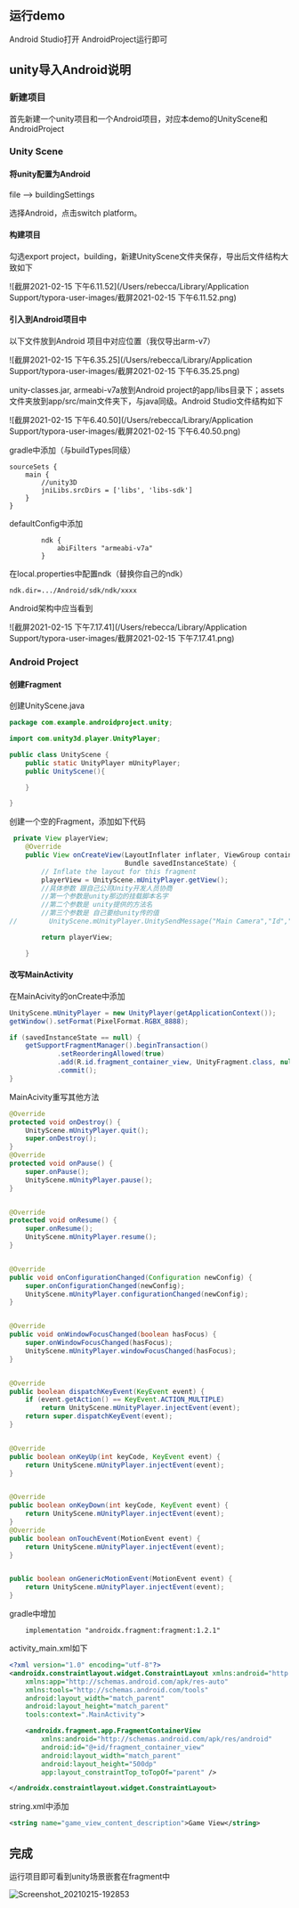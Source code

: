 ## 运行demo

Android Studio打开 AndroidProject运行即可



## unity导入Android说明

### 新建项目

首先新建一个unity项目和一个Android项目，对应本demo的UnityScene和AndroidProject

### Unity Scene

#### 将unity配置为Android

file --> buildingSettings

选择Android，点击switch platform。

#### 构建项目

勾选export project，building，新建UnityScene文件夹保存，导出后文件结构大致如下



![截屏2021-02-15 下午6.11.52](/Users/rebecca/Library/Application Support/typora-user-images/截屏2021-02-15 下午6.11.52.png)

#### 引入到Android项目中

以下文件放到Android 项目中对应位置（我仅导出arm-v7）

![截屏2021-02-15 下午6.35.25](/Users/rebecca/Library/Application Support/typora-user-images/截屏2021-02-15 下午6.35.25.png)

unity-classes.jar, armeabi-v7a放到Android project的app/libs目录下；assets文件夹放到app/src/main文件夹下，与java同级。Android Studio文件结构如下

![截屏2021-02-15 下午6.40.50](/Users/rebecca/Library/Application Support/typora-user-images/截屏2021-02-15 下午6.40.50.png)

gradle中添加（与buildTypes同级）

```
sourceSets {
    main {
        //unity3D
        jniLibs.srcDirs = ['libs', 'libs-sdk']
    }
}
```

defaultConfig中添加

```
        ndk {
            abiFilters "armeabi-v7a"
        }
```

在local.properties中配置ndk（替换你自己的ndk）

```
ndk.dir=.../Android/sdk/ndk/xxxx
```

Android架构中应当看到

![截屏2021-02-15 下午7.17.41](/Users/rebecca/Library/Application Support/typora-user-images/截屏2021-02-15 下午7.17.41.png)

### Android Project

#### 创建Fragment

创建UnityScene.java

```java
package com.example.androidproject.unity;

import com.unity3d.player.UnityPlayer;

public class UnityScene {
    public static UnityPlayer mUnityPlayer;
    public UnityScene(){

    }

}

```



创建一个空的Fragment，添加如下代码

```java
 private View playerView;
    @Override
    public View onCreateView(LayoutInflater inflater, ViewGroup container,
                             Bundle savedInstanceState) {
        // Inflate the layout for this fragment
        playerView = UnityScene.mUnityPlayer.getView();
        //具体参数 跟自己公司Unity开发人员协商
        //第一个参数是unity那边的挂载脚本名字
        //第二个参数是 unity提供的方法名
        //第三个参数是 自己要给unity传的值
//        UnityScene.mUnityPlayer.UnitySendMessage("Main Camera","Id","1");

        return playerView;

    }
```





#### 改写MainActivity

在MainAcivity的onCreate中添加

```java
UnityScene.mUnityPlayer = new UnityPlayer(getApplicationContext());
getWindow().setFormat(PixelFormat.RGBX_8888);

if (savedInstanceState == null) {
    getSupportFragmentManager().beginTransaction()
            .setReorderingAllowed(true)
            .add(R.id.fragment_container_view, UnityFragment.class, null)
            .commit();
}
```

MainAcivity重写其他方法

```java
@Override
protected void onDestroy() {
    UnityScene.mUnityPlayer.quit();
    super.onDestroy();
}
@Override
protected void onPause() {
    super.onPause();
    UnityScene.mUnityPlayer.pause();
}


@Override
protected void onResume() {
    super.onResume();
    UnityScene.mUnityPlayer.resume();
}


@Override
public void onConfigurationChanged(Configuration newConfig) {
    super.onConfigurationChanged(newConfig);
    UnityScene.mUnityPlayer.configurationChanged(newConfig);
}


@Override
public void onWindowFocusChanged(boolean hasFocus) {
    super.onWindowFocusChanged(hasFocus);
    UnityScene.mUnityPlayer.windowFocusChanged(hasFocus);
}


@Override
public boolean dispatchKeyEvent(KeyEvent event) {
    if (event.getAction() == KeyEvent.ACTION_MULTIPLE)
        return UnityScene.mUnityPlayer.injectEvent(event);
    return super.dispatchKeyEvent(event);
}


@Override
public boolean onKeyUp(int keyCode, KeyEvent event) {
    return UnityScene.mUnityPlayer.injectEvent(event);
}


@Override
public boolean onKeyDown(int keyCode, KeyEvent event) {
    return UnityScene.mUnityPlayer.injectEvent(event);
}
@Override
public boolean onTouchEvent(MotionEvent event) {
    return UnityScene.mUnityPlayer.injectEvent(event);
}


public boolean onGenericMotionEvent(MotionEvent event) {
    return UnityScene.mUnityPlayer.injectEvent(event);
}
```



gradle中增加

```
    implementation "androidx.fragment:fragment:1.2.1"
```



activity_main.xml如下

```xml
<?xml version="1.0" encoding="utf-8"?>
<androidx.constraintlayout.widget.ConstraintLayout xmlns:android="http://schemas.android.com/apk/res/android"
    xmlns:app="http://schemas.android.com/apk/res-auto"
    xmlns:tools="http://schemas.android.com/tools"
    android:layout_width="match_parent"
    android:layout_height="match_parent"
    tools:context=".MainActivity">

    <androidx.fragment.app.FragmentContainerView
        xmlns:android="http://schemas.android.com/apk/res/android"
        android:id="@+id/fragment_container_view"
        android:layout_width="match_parent"
        android:layout_height="500dp"
        app:layout_constraintTop_toTopOf="parent" />

</androidx.constraintlayout.widget.ConstraintLayout>
```



string.xml中添加

```xml
<string name="game_view_content_description">Game View</string>
```

## 完成

运行项目即可看到unity场景嵌套在fragment中

![Screenshot_20210215-192853](/Users/rebecca/Downloads/Screenshot_20210215-192853.png)

